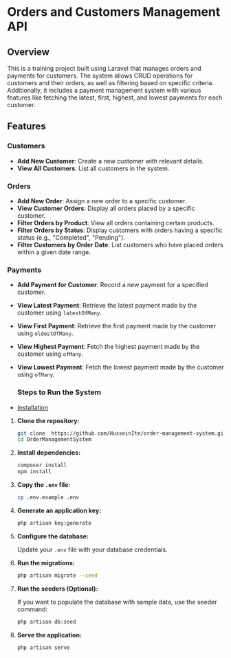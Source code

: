 # Orders and Customers Management API

## Overview
This is a training project built using Laravel that manages orders and payments for customers. The system allows CRUD operations for customers and their orders, as well as filtering based on specific criteria. Additionally, it includes a payment management system with various features like fetching the latest, first, highest, and lowest payments for each customer.

## Features

### Customers
- **Add New Customer**: Create a new customer with relevant details.
- **View All Customers**: List all customers in the system.
  
### Orders
- **Add New Order**: Assign a new order to a specific customer.
- **View Customer Orders**: Display all orders placed by a specific customer.
- **Filter Orders by Product**: View all orders containing certain products.
- **Filter Orders by Status**: Display customers with orders having a specific status (e.g., "Completed", "Pending").
- **Filter Customers by Order Date**: List customers who have placed orders within a given date range.

### Payments
- **Add Payment for Customer**: Record a new payment for a specified customer.
- **View Latest Payment**: Retrieve the latest payment made by the customer using `latestOfMany`.
- **View First Payment**: Retrieve the first payment made by the customer using `oldestOfMany`.
- **View Highest Payment**: Fetch the highest payment made by the customer using `ofMany`.
- **View Lowest Payment**: Fetch the lowest payment made by the customer using `ofMany`.


   ### Steps to Run the System


- [Installation](#installation)
 1. **Clone the repository:**
 
     ```bash
     git clone  https://github.com/HusseinIte/order-management-system.git
     cd OrderManagementSystem
     ```
 
 2. **Install dependencies:**
 
     ```bash
     composer install
     npm install
     ```
 
 3. **Copy the `.env` file:**
 
     ```bash
     cp .env.example .env
     ```
 
 4. **Generate an application key:**
 
     ```bash
     php artisan key:generate
     ```
 
 5. **Configure the database:**
 
     Update your `.env` file with your database credentials.
 
 6. **Run the migrations:**
 
     ```bash
     php artisan migrate --seed
     ```
 7. **Run the seeders (Optional):**
 
     If you want to populate the database with sample data, use the seeder command:
 
     ```bash
     php artisan db:seed
     ```
 8. **Serve the application:**
 
     ```bash
     php artisan serve
     ```
